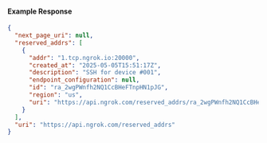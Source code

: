 <!-- Code generated for API Clients. DO NOT EDIT. -->

#### Example Response

```json
{
  "next_page_uri": null,
  "reserved_addrs": [
    {
      "addr": "1.tcp.ngrok.io:20000",
      "created_at": "2025-05-05T15:51:17Z",
      "description": "SSH for device #001",
      "endpoint_configuration": null,
      "id": "ra_2wgPWnfh2NQ1CcBHeFTnpHN1pJG",
      "region": "us",
      "uri": "https://api.ngrok.com/reserved_addrs/ra_2wgPWnfh2NQ1CcBHeFTnpHN1pJG"
    }
  ],
  "uri": "https://api.ngrok.com/reserved_addrs"
}
```
